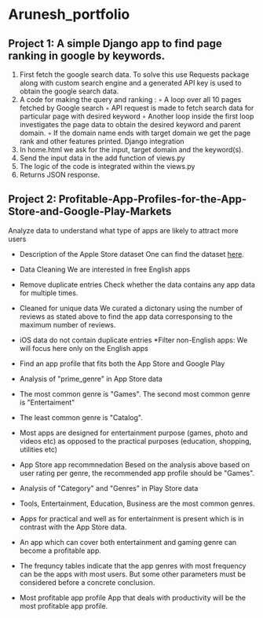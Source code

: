 # Arunesh_portfolio

## Project 1: A simple Django app to find page ranking in google by keywords.

1. First fetch the google search data. To solve this use Requests
package along with custom search engine and a generated API key is used to obtain the google
search data.
2. A code for making the query and ranking :
◦ A loop over all 10 pages fetched by Google search
◦ API request is made to fetch search data for particular page with desired keyword
◦ Another loop inside the first loop investigates the page data to obtain the desired keyword
and parent domain.
◦ If the domain name ends with target domain we get the page rank and other features printed.
Django integration
1. In home.html we ask for the input, target domain and the keyword(s).
2. Send the input data in the add function of views.py
3. The logic of the code is integrated within the views.py
4. Returns JSON response.

## Project 2: Profitable-App-Profiles-for-the-App-Store-and-Google-Play-Markets
Analyze data to understand what type of apps are likely to attract more users
* Description of the Apple Store dataset 
One can find the dataset [here](https://www.kaggle.com/ramamet4/app-store-apple-data-set-10k-apps).
* Data Cleaning
We are interested in free English apps
* Remove duplicate entries
Check whether the data contains any app data for multiple times.
* Cleaned for unique data
We curated a dictonary using the number of reviews as stated above to find the app data corresponsing to the maximum number of reviews. 
* iOS data do not contain duplicate entries
*Filter non-English apps: We will focus here only on the English apps
* Find an app profile that fits both the App Store and Google Play
* Analysis of "prime_genre" in App Store data
* The most common genre is "Games". The second most common genre is "Entertaiment"
* The least common genre is "Catalog".
* Most apps are designed for entertainment purpose (games, photo and videos etc) as opposed to the practical purposes (education, shopping, utilities etc)

* App Store app recommnedation
Besed on the analysis above based on user rating per genre, the recommended app profile should be "Games".

* Analysis of "Category" and "Genres" in Play Store data
* Tools, Entertainment, Education, Business are the most common genres.
* Apps for practical and well as for entertainment is present which is in contrast with the App Store data.
* An app which can cover both entertainment and gaming genre can become a profitable app.
* The frequncy tables indicate that the app genres with most frequency can be the apps with most users. But some other parameters must be considered before a concrete conclusion. 
* Most profitable app profile
App that deals with productivity will be the most profitable app profile.
